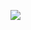 ![](https://automationghana.com/wp-content/uploads/elementor/thumbs/data-visualizers-quoc7pule8863c2ltm5eotdx4h2p88m49hyaew9iww.jpg)

